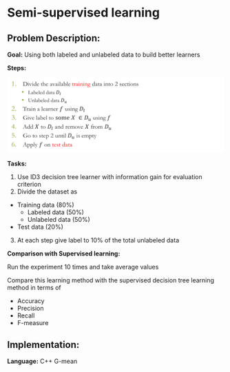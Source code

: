 
# Semi-supervised learning

## Problem Description:

**Goal:** Using both labeled and unlabeled data to build better learners

**Steps:**


![alt tag](https://github.com/tasnim007/Tetris---C-using-iGraphics/blob/master/images/semisuper.png)

**Tasks:**
1.  Use ID3 decision tree learner with information gain for evaluation criterion
2.  Divide the dataset as
  + Training data (80%)
    + Labeled data (50%)
    + Unlabeled data (50%)
  + Test data (20%)
3.  At each step give label to 10% of the total unlabeled data 


**Comparison with Supervised learning:**

Run the experiment 10 times and take average values

Compare this learning method with the supervised decision tree learning method in terms of 
+ Accuracy
+ Precision
+ Recall
+ F-measure


## Implementation:
**Language:** C++
G-mean

